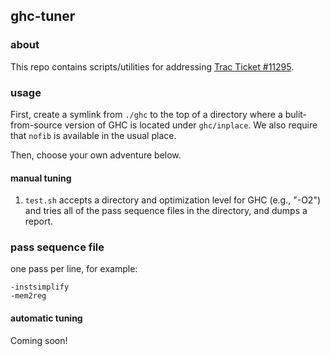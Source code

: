 
## ghc-tuner

### about

This repo contains scripts/utilities for addressing [Trac Ticket #11295](https://ghc.haskell.org/trac/ghc/ticket/11295).

### usage

First, create a symlink from `./ghc` to the top of a directory where a
bulit-from-source version of GHC is located under `ghc/inplace`. We also
require that `nofib` is available in the usual place.

Then, choose your own adventure below.

#### manual tuning

1. `test.sh` accepts a directory and optimization level for GHC (e.g., "-O2")
   and tries all of the pass sequence files in the directory, and dumps a report.


### pass sequence file
one pass per line, for example:

    -instsimplify
    -mem2reg

#### automatic tuning

Coming soon!
